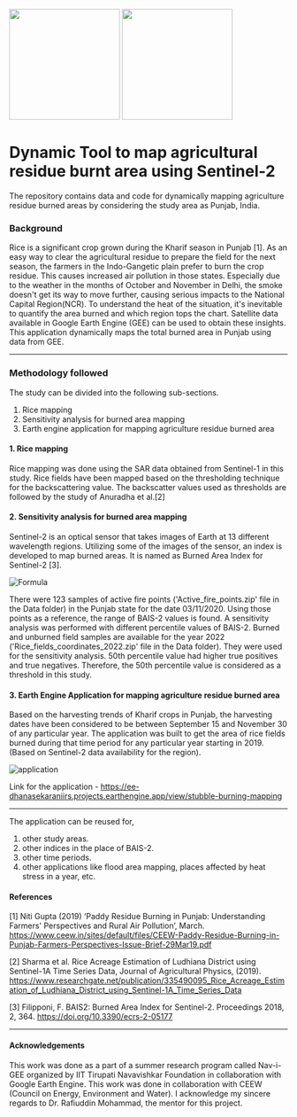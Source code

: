 
<p>
  <img src="https://iittnif.com/images/logos/Logo.png" width="200" align:"left"/>
  <img src="https://geospatialmedia.s3.amazonaws.com/wp-content/uploads/2020/07/google-earth-engine.jpg" width="200" align:"right" />
</p>

# Dynamic Tool to map agricultural residue burnt area using Sentinel-2
The repository contains data and code for dynamically mapping agriculture residue burned areas by considering the study area as Punjab, India.

### Background
Rice is a significant crop grown during the Kharif season in Punjab [1].  As an easy way to clear the agricultural residue to prepare the field for the next season, the farmers in the Indo-Gangetic plain prefer to burn the crop residue. This causes increased air pollution in those states. Especially due to the weather in the months of October and November in Delhi, the smoke doesn't get its way to move further, causing serious impacts to the National Capital Region(NCR). To understand the heat of the situation, it's inevitable to quantify the area burned and which region tops the chart. Satellite data available in Google Earth Engine (GEE) can be used to obtain these insights. This application dynamically maps the total burned area in Punjab using data from GEE.
***
### Methodology followed

The study can be divided into the following sub-sections.
1. Rice mapping
2. Sensitivity analysis for burned area mapping
3. Earth engine application for mapping agriculture residue burned area

#### 1. Rice mapping
Rice mapping was done using the SAR data obtained from Sentinel-1 in this study. Rice fields have been mapped based on the thresholding technique for the backscattering value. The backscatter values used as thresholds are followed by the study of Anuradha et al.[2] 

#### 2. Sensitivity analysis for burned area mapping
Sentinel-2 is an optical sensor that takes images of Earth at 13 different wavelength regions. Utilizing some of the images of the sensor, an index is developed to map burned areas. It is named as Burned Area Index for Sentinel-2 [3].

![Formula](https://drive.google.com/uc?authuser=0&id=1BdLa-b8_c1MGKHbcitXFQRL05jO2rJOP&export=download)

There were 123 samples of active fire points ('Active_fire_points.zip' file in the Data folder) in the Punjab state for the date 03/11/2020. Using those points as a reference, the range of BAIS-2 values is found. A sensitivity analysis was performed with different percentile values of BAIS-2. Burned and unburned field samples are available for the year 2022 ('Rice_fields_coordinates_2022.zip' file in the Data folder). They were used for the sensitivity analysis. 50th percentile value had higher true positives and true negatives. Therefore, the 50th percentile value is considered as a threshold in this study.

#### 3. Earth Engine Application for mapping agriculture residue burned area
Based on the harvesting trends of Kharif crops in Punjab, the harvesting dates have been considered to be between September 15 and November 30 of any particular year. The application was built to get the area of rice fields burned during that time period for any particular year starting in 2019. (Based on Sentinel-2 data availability for the region).

![application](https://drive.google.com/uc?authuser=0&id=1ddwymDhlPxQZnBj6A3J_43ghD0nQqzcW&export=download)

Link for the application - https://ee-dhanasekaraniirs.projects.earthengine.app/view/stubble-burning-mapping

---

The application can be reused for,
1. other study areas.
2. other indices in the place of BAIS-2.
3. other time periods.
4. other applications like flood area mapping, places affected by heat stress in a year, etc.

#### References

[1] Niti Gupta (2019) ‘Paddy Residue Burning in Punjab: Understanding Farmers' Perspectives and Rural Air Pollution’, March. https://www.ceew.in/sites/default/files/CEEW-Paddy-Residue-Burning-in-Punjab-Farmers-Perspectives-Issue-Brief-29Mar19.pdf

[2] Sharma et al. Rice Acreage Estimation of Ludhiana District using Sentinel-1A Time Series Data, Journal of Agricultural Physics, (2019). https://www.researchgate.net/publication/335490095_Rice_Acreage_Estimation_of_Ludhiana_District_using_Sentinel-1A_Time_Series_Data

[3] Filipponi, F. BAIS2: Burned Area Index for Sentinel-2. Proceedings 2018, 2, 364. https://doi.org/10.3390/ecrs-2-05177

---

#### Acknowledgements
This work was done as a part of a summer research program called Nav-i-GEE organized by IIT Tirupati Navavishkar Foundation in collaboration with Google Earth Engine. This work was done in collaboration with CEEW (Council on Energy, Environment and Water). I acknowledge my sincere regards to Dr. Rafiuddin Mohammad, the mentor for this project.
